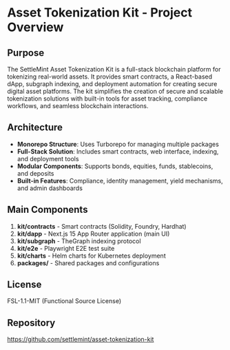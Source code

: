 # Asset Tokenization Kit - Project Overview

## Purpose
The SettleMint Asset Tokenization Kit is a full-stack blockchain platform for tokenizing real-world assets. It provides smart contracts, a React-based dApp, subgraph indexing, and deployment automation for creating secure digital asset platforms. The kit simplifies the creation of secure and scalable tokenization solutions with built-in tools for asset tracking, compliance workflows, and seamless blockchain interactions.

## Architecture
- **Monorepo Structure**: Uses Turborepo for managing multiple packages
- **Full-Stack Solution**: Includes smart contracts, web interface, indexing, and deployment tools
- **Modular Components**: Supports bonds, equities, funds, stablecoins, and deposits
- **Built-in Features**: Compliance, identity management, yield mechanisms, and admin dashboards

## Main Components
1. **kit/contracts** - Smart contracts (Solidity, Foundry, Hardhat)
2. **kit/dapp** - Next.js 15 App Router application (main UI)
3. **kit/subgraph** - TheGraph indexing protocol
4. **kit/e2e** - Playwright E2E test suite
5. **kit/charts** - Helm charts for Kubernetes deployment
6. **packages/** - Shared packages and configurations

## License
FSL-1.1-MIT (Functional Source License)

## Repository
https://github.com/settlemint/asset-tokenization-kit